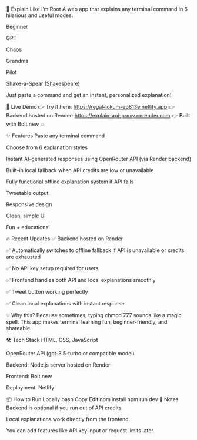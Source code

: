 🧠 Explain Like I’m Root
A web app that explains any terminal command in 6 hilarious and useful modes:

Beginner

GPT

Chaos

Grandma

Pilot

Shake-a-Spear (Shakespeare)

Just paste a command and get an instant, personalized explanation!

🚀 Live Demo
👉 Try it here: https://regal-lokum-eb813e.netlify.app
👉 Backend hosted on Render: https://explain-api-proxy.onrender.com
👉 Built with Bolt.new 💥

✨ Features
Paste any terminal command

Choose from 6 explanation styles

Instant AI-generated responses using OpenRouter API (via Render backend)

Built-in local fallback when API credits are low or unavailable

Fully functional offline explanation system if API fails

Tweetable output

Responsive design

Clean, simple UI

Fun + educational

🔥 Recent Updates
✅ Backend hosted on Render

✅ Automatically switches to offline fallback if API is unavailable or credits are exhausted

✅ No API key setup required for users

✅ Frontend handles both API and local explanations smoothly

✅ Tweet button working perfectly

✅ Clean local explanations with instant response

💡 Why this?
Because sometimes, typing chmod 777 sounds like a magic spell. This app makes terminal learning fun, beginner-friendly, and shareable.

🛠️ Tech Stack
HTML, CSS, JavaScript

OpenRouter API (gpt-3.5-turbo or compatible model)

Backend: Node.js server hosted on Render

Frontend: Bolt.new

Deployment: Netlify

📦 How to Run Locally
bash
Copy
Edit
npm install
npm run dev
🌟 Notes
Backend is optional if you run out of API credits.

Local explanations work directly from the frontend.

You can add features like API key input or request limits later.
